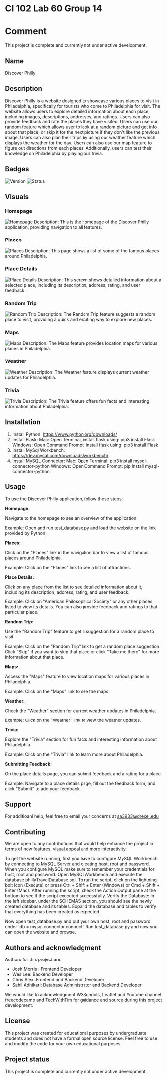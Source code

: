 # CI 102 Lab 60 Group 14

# Comment
This project is complete and currently not under active development.


## Name
Discover Philly

## Description
Discover Philly is a website designed to showcase various places to visit in Philadelphia, specifically for tourists who come to Philadelphia for visit. The website allows users to explore detailed information about each place, including images, descriptions, addresses, and ratings. Users can also provide feedback and rate the places they have visited. Users can use our random feature which allows user to look at a random picture and get info about that place, or skip it for the next picture if they don't like the previous image. Users can also plan their trips by using our weather feature which displays the weather for the day. Users can also use our map feature to figure out directions from each places. Additionally, users can test their knowledge on Philadelphia by playing our trivia.
## Badges

![Version](https://img.shields.io/badge/version-1.0.0-blue)
![Status](https://img.shields.io/badge/status-completed-brightgreen)

## Visuals


### Homepage
![Homepage](https://gitlab.cci.drexel.edu/fds24/ci10x-student-teams/60/14/ci-102-lab-60-group-14/-/raw/main/images/homepage.png)
Description: This is the homepage of the Discover Philly application, providing navigation to all features.

### Places
![Places](https://gitlab.cci.drexel.edu/fds24/ci10x-student-teams/60/14/ci-102-lab-60-group-14/-/raw/main/images/Places.png)
Description: This page shows a list of some of the famous places around Philadelphia.

### Place Details
![Place Details](https://gitlab.cci.drexel.edu/fds24/ci10x-student-teams/60/14/ci-102-lab-60-group-14/-/raw/main/images/place_details.png)
Description: This screen shows detailed information about a selected place, including its description, address, rating, and user feedback.

### Random Trip
![Random Trip](https://gitlab.cci.drexel.edu/fds24/ci10x-student-teams/60/14/ci-102-lab-60-group-14/-/raw/main/images/random.png)
Description: The Random Trip feature suggests a random place to visit, providing a quick and exciting way to explore new places.

### Maps
![Maps](https://gitlab.cci.drexel.edu/fds24/ci10x-student-teams/60/14/ci-102-lab-60-group-14/-/raw/main/images/maps.png)
Description: The Maps feature provides location maps for various places in Philadelphia.

### Weather
![Weather](https://gitlab.cci.drexel.edu/fds24/ci10x-student-teams/60/14/ci-102-lab-60-group-14/-/raw/main/images/weather.png)
Description: The Weather feature displays current weather updates for Philadelphia.

### Trivia
![Trivia](https://gitlab.cci.drexel.edu/fds24/ci10x-student-teams/60/14/ci-102-lab-60-group-14/-/raw/main/images/trivia.png)
Description: The Trivia feature offers fun facts and interesting information about Philadelphia.



## Installation
1. Install Python: https://www.python.org/downloads/
2. Install Flask: Mac: Open Terminal, install flask using: pip3 install Flask
                  Windows: Open Command Prompt, install flask using: pip3 install Flask
3. Install MySql Workbench: https://dev.mysql.com/downloads/workbench/
4. Install MySQL Connector: Mac: Open Terminal: pip3 install mysql-connector-python
                            Windows: Open Command Prompt: pip install mysql-connector-python




## Usage
To use the Discover Philly application, follow these steps:

**Homepage:**

Navigate to the homepage to see an overview of the application.

Example: Open and run test_database.py and load the website on the link provided by Python.

**Places:**

Click on the "Places" link in the navigation bar to view a list of famous places around Philadelphia.

Example: Click on the "Places" link to see a list of attractions.

**Place Details:**

Click on any place from the list to see detailed information about it, including its description, address, rating, and user feedback.

Example: Click on "American Philosophical Society" or any other places listed to view its details. You can also provide feedback and ratings to that particular place.


**Random Trip:**

Use the "Random Trip" feature to get a suggestion for a random place to visit.

Example: Click on the "Random Trip" link to get a random place suggestion. Click "Skip" if you want to skip that place or click "Take me there" for more information about that place.

**Maps:**

Access the "Maps" feature to view location maps for various places in Philadelphia.

Example: Click on the "Maps" link to see the maps.

**Weather:**

Check the "Weather" section for current weather updates in Philadelphia.

Example: Click on the "Weather" link to view the weather updates.

**Trivia:**

Explore the "Trivia" section for fun facts and interesting information about Philadelphia.

Example: Click on the "Trivia" link to learn more about Philadelphia.

**Submitting Feedback:**

On the place details page, you can submit feedback and a rating for a place.

Example: Navigate to a place details page, fill out the feedback form, and click "Submit" to add your feedback.

## Support
For additioanl help, feel free to email your concerns at sa3933@drexel.edu


## Contributing

We are open to any contributions that would help enhance the project in terms of new features, visual appeal and more interactivity.

To get the website running, first you have to configure MySQL Workbench by connecting to MySQL Server and creating host, root and password. When you configure MySQL make sure to remember your credentials for host, root and password. Open MySQLWorkbench and execute the database phillyTravelDatabase.sql. To run the script, click on the lightning bolt icon (Execute) or press Ctrl + Shift + Enter (Windows) or Cmd + Shift + Enter (Mac). After running the script, check the Action Output pane at the bottom to see if the script executed successfully. Verify the Database: In the left sidebar, under the SCHEMAS section, you should see the newly created database and its tables. Expand the database and tables to verify that everything has been created as expected.

Now open test_database.py and put your own host, root and password under 'db = mysql.connector.connect'. Run test_database.py and now you can open the website and browse.



## Authors and acknowledgment
Authors for this project are:

- Josh Morris : Frontend Developer
- Wes Lee: Backend Developer
- Chris Alex: Frontend and Backend Developer
- Sahil Adhikari: Database Administrator and Backend Developer

We would like to acknowledgment W3Schools, Leaflet and Youtube channel freecodecamp and TechWithTim for guidance and source during this project development.

## License
This project was created for educational purposes by undergraduate students and does not have a formal open source license. Feel free to use and modify the code for your own educational purposes.

## Project status
This project is complete and currently not under active development.


